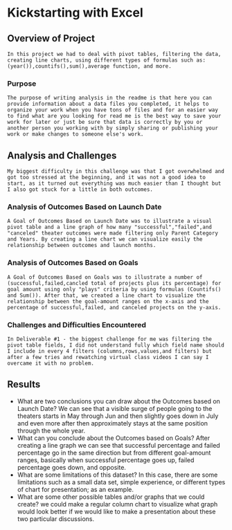 # Kickstarting with Excel
## Overview of Project
    In this project we had to deal with pivot tables, filtering the data, creating line charts, using different types of formulas such as:(year()),countifs(),sum(),average function, and more. 
### Purpose
    The purpose of writing analysis in the readme is that here you can provide information about a data files you completed, it helps to organize your work when you have tons of files and for an easier way to find what are you looking for read me is the best way to save your work for later or just be sure that data is correctly by you or another person you working with by simply sharing or publishing your work or make changes to someone else's work. 
## Analysis and Challenges
    My biggest difficulty in this challenge was that I got overwhelmed and got too stressed at the beginning, and it was not a good idea to start, as it turned out everything was much easier than I thought but I also got stuck for a little in both outcomes.
### Analysis of Outcomes Based on Launch Date
    A Goal of Outcomes Based on Launch Date was to illustrate a visual pivot table and a line graph of how many "successful","failed",and "canceled" theater outcomes were made filtering only Parent Category and Years. By creating a line chart we can visualize easily the relationship between outcomes and launch months.
### Analysis of Outcomes Based on Goals
    A Goal of Outcomes Based on Goals was to illustrate a number of (successful,failed,cancled total of projects plus its percentage) for goal amount using only "plays" criteria by using formulas (Countifs() and Sum()). After that, we created a line chart to visualize the relationship between the goal-amount ranges on the x-axis and the percentage of successful,failed, and canceled projects on the y-axis.
### Challenges and Difficulties Encountered
    In Deliverable #1 - the biggest challenge for me was filtering the pivot table fields, I did not understand fully which field name should I include in every 4 filters (columns,rows,values,and filters) but after a few tries and rewatching virtual class videos I can say I overcame it with no problem.
## Results
- What are two conclusions you can draw about the Outcomes based on Launch Date?
      We can see that a visible surge of people going to the theaters starts in May through Jun and then slightly goes down in July and even more after then approximately stays at the same position through the whole year. 
- What can you conclude about the Outcomes based on Goals?
        After creating a line graph we can see that successful percentage and failed percentage go in the same direction but from different goal-amount ranges, basically when successful percentage goes up, failed percentage goes down, and opposite. 
- What are some limitations of this dataset?
        In this case, there are some limitations such as a small data set, simple experience, or different types of chart for presentation; as an example.
- What are some other possible tables and/or graphs that we could create?
        we could make a regular column chart to visualize what graph would look better if we would like to make a presentation about these two particular discussions. 